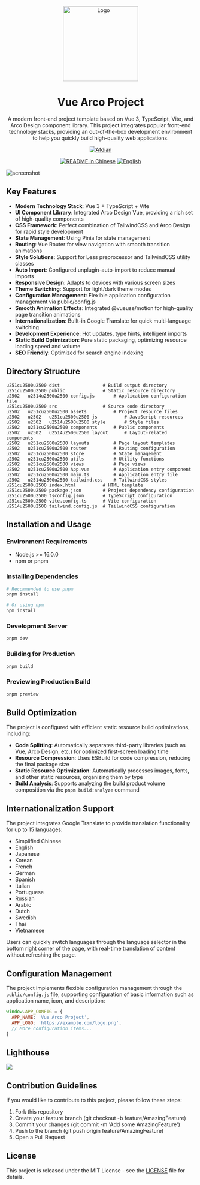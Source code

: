 <div align="center">

  <a href="https://vas.orence.cn" target="_blank">
    <img alt="Logo" width="200" src="https://io.onenov.cn/file/202503060756982.png"/>
  </a>

</div>

<div align="center">
  <h1>Vue Arco Project</h1>
</div>

<div align="center">

A modern front-end project template based on Vue 3, TypeScript, Vite, and Arco Design component library. This project integrates popular front-end technology stacks, providing an out-of-the-box development environment to help you quickly build high-quality web applications.

[![Afdian](https://afdian.moeci.com/13/badge.svg)](https://afdian.com/@orence)

<a href="./README.md"><img alt="README in Chinese" src="https://img.shields.io/badge/u7b80u4f53u4e2du6587-d9d9d9"></a>
<a href="./README_EN.md"><img alt="English" src="https://img.shields.io/badge/English-d9d9d9"></a>


</div>

![screenshot](https://io.onenov.cn/file/202503060754949.png)

## Key Features

- **Modern Technology Stack**: Vue 3 + TypeScript + Vite
- **UI Component Library**: Integrated Arco Design Vue, providing a rich set of high-quality components
- **CSS Framework**: Perfect combination of TailwindCSS and Arco Design for rapid style development
- **State Management**: Using Pinia for state management
- **Routing**: Vue Router for view navigation with smooth transition animations
- **Style Solutions**: Support for Less preprocessor and TailwindCSS utility classes
- **Auto Import**: Configured unplugin-auto-import to reduce manual imports
- **Responsive Design**: Adapts to devices with various screen sizes
- **Theme Switching**: Support for light/dark theme modes
- **Configuration Management**: Flexible application configuration management via public/config.js
- **Smooth Animation Effects**: Integrated @vueuse/motion for high-quality page transition animations
- **Internationalization**: Built-in Google Translate for quick multi-language switching
- **Development Experience**: Hot updates, type hints, intelligent imports
- **Static Build Optimization**: Pure static packaging, optimizing resource loading speed and volume
- **SEO Friendly**: Optimized for search engine indexing

## Directory Structure

```
u251cu2500u2500 dist                # Build output directory
u251cu2500u2500 public              # Static resource directory
u2502   u2514u2500u2500 config.js       # Application configuration file
u251cu2500u2500 src                 # Source code directory
u2502   u251cu2500u2500 assets          # Project resource files
u2502   u2502   u251cu2500u2500 js          # JavaScript resources
u2502   u2502   u2514u2500u2500 style       # Style files
u2502   u251cu2500u2500 components      # Public components
u2502   u2502   u2514u2500u2500 layout      # Layout-related components
u2502   u251cu2500u2500 layouts         # Page layout templates
u2502   u251cu2500u2500 router          # Routing configuration
u2502   u251cu2500u2500 store           # State management
u2502   u251cu2500u2500 utils           # Utility functions
u2502   u251cu2500u2500 views           # Page views
u2502   u251cu2500u2500 App.vue         # Application entry component
u2502   u251cu2500u2500 main.ts         # Application entry file
u2502   u2514u2500u2500 tailwind.css    # TailwindCSS styles
u251cu2500u2500 index.html          # HTML template
u251cu2500u2500 package.json        # Project dependency configuration
u251cu2500u2500 tsconfig.json       # TypeScript configuration
u251cu2500u2500 vite.config.ts      # Vite configuration
u2514u2500u2500 tailwind.config.js  # TailwindCSS configuration
```

## Installation and Usage

### Environment Requirements

- Node.js >= 16.0.0
- npm or pnpm

### Installing Dependencies

```bash
# Recommended to use pnpm
pnpm install

# Or using npm
npm install
```

### Development Server

```bash
pnpm dev
```

### Building for Production

```bash
pnpm build
```

### Previewing Production Build

```bash
pnpm preview
```

## Build Optimization

The project is configured with efficient static resource build optimizations, including:

- **Code Splitting**: Automatically separates third-party libraries (such as Vue, Arco Design, etc.) for optimized first-screen loading time
- **Resource Compression**: Uses ESBuild for code compression, reducing the final package size
- **Static Resource Optimization**: Automatically processes images, fonts, and other static resources, organizing them by type
- **Build Analysis**: Supports analyzing the build product volume composition via the `pnpm build:analyze` command

## Internationalization Support

The project integrates Google Translate to provide translation functionality for up to 15 languages:

- Simplified Chinese
- English
- Japanese
- Korean
- French
- German
- Spanish
- Italian
- Portuguese
- Russian
- Arabic
- Dutch
- Swedish
- Thai
- Vietnamese

Users can quickly switch languages through the language selector in the bottom right corner of the page, with real-time translation of content without refreshing the page.

## Configuration Management

The project implements flexible configuration management through the `public/config.js` file, supporting configuration of basic information such as application name, icon, and description:

```js
window.APP_CONFIG = {
  APP_NAME: 'Vue Arco Project',
  APP_LOGO: 'https://example.com/logo.png',
  // More configuration items...
}
```

## Lighthouse

![](https://io.onenov.cn/file/202503060753605.png)

## Contribution Guidelines

If you would like to contribute to this project, please follow these steps:

1. Fork this repository
2. Create your feature branch (git checkout -b feature/AmazingFeature)
3. Commit your changes (git commit -m 'Add some AmazingFeature')
4. Push to the branch (git push origin feature/AmazingFeature)
5. Open a Pull Request

## License

This project is released under the MIT License - see the [LICENSE](./LICENSE) file for details.
